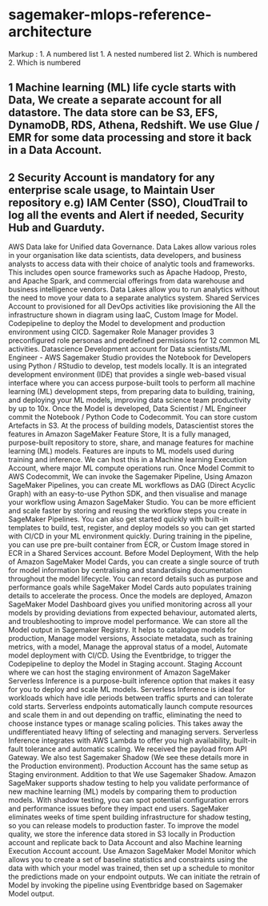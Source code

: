 # sagemaker-mlops-reference-architecture


 Markup : 1. A numbered list
              1. A nested numbered list
              2. Which is numbered
          2. Which is numbered

## 1 Machine learning (ML) life cycle starts with Data, We create a separate account for all datastore. The data store can be S3, EFS, DynamoDB, RDS, Athena, Redshift. We use Glue / EMR for some data processing and store it back in a Data Account.

## 2 Security Account is mandatory for any enterprise scale usage, to Maintain User repository e.g) IAM Center (SSO), CloudTrail to log all the events and Alert if needed, Security Hub and Guarduty.
AWS Data lake for Unified data Governance. Data Lakes allow various roles in your organisation like data scientists, data developers, and business analysts to access data with their choice of analytic tools and frameworks. This includes open source frameworks such as Apache Hadoop, Presto, and Apache Spark, and commercial offerings from data warehouse and business intelligence vendors. Data Lakes allow you to run analytics without the need to move your data to a separate analytics system.
Shared Services Account to provisioned for all DevOps activities like provisioning the All the infrastructure shown in diagram using IaaC, Custom Image for Model. Codepipeline to deploy the Model to development and production environment using CICD.
Sagemaker Role Manager provides 3 preconfigured role personas and predefined permissions for 12 common ML activities.
Datascience Development account for Data scientists/ML Engineer - AWS Sagemaker Studio provides the Notebook for Developers using Python / RStudio to develop, test models locally. It is an integrated development environment (IDE) that provides a single web-based visual interface where you can access purpose-built tools to perform all machine learning (ML) development steps, from preparing data to building, training, and deploying your ML models, improving data science team productivity by up to 10x.
Once the Model is developed, Data Scientist / ML Engineer commit the Notebook / Python Code to Codecommit. You can store custom Artefacts in S3.
At the process of building models, Datascientist stores the features in Amazon SageMaker Feature Store, It is a fully managed, purpose-built repository to store, share, and manage features for machine learning (ML) models. Features are inputs to ML models used during training and inference. We can host this in a Machine learning Execution Account, where major ML compute operations run.
Once Model Commit to AWS Codecommit, We can invoke the Sagemaker Pipeline, Using Amazon SageMaker Pipelines, you can create ML workflows as DAG (Direct Acyclic Graph) with an easy-to-use Python SDK, and then visualise and manage your workflow using Amazon SageMaker Studio. You can be more efficient and scale faster by storing and reusing the workflow steps you create in SageMaker Pipelines. You can also get started quickly with built-in templates to build, test, register, and deploy models so you can get started with CI/CD in your ML environment quickly. During training in the pipeline, you can use pre pre-built container from ECR, or Custom Image stored in ECR in a Shared Services account.
Before Model Deployment, With the help of Amazon SageMaker Model Cards, you can create a single source of truth for model information by centralising and standardising documentation throughout the model lifecycle. You can record details such as purpose and performance goals while SageMaker Model Cards auto populates training details to accelerate the process. Once the models are deployed, Amazon SageMaker Model Dashboard gives you unified monitoring across all your models by providing deviations from expected behaviour, automated alerts, and troubleshooting to improve model performance.
We can store all the Model output in Sagemaker Registry. It helps to  catalogue models for production, Manage model versions, Associate metadata, such as training metrics, with a model, Manage the approval status of a model, Automate model deployment with CI/CD.
Using the Eventbridge, to trigger the Codepipeline to deploy the Model in Staging account.
Staging Account where we can host the staging environment of Amazon SageMaker Serverless Inference is a purpose-built inference option that makes it easy for you to deploy and scale ML models. Serverless Inference is ideal for workloads which have idle periods between traffic spurts and can tolerate cold starts. Serverless endpoints automatically launch compute resources and scale them in and out depending on traffic, eliminating the need to choose instance types or manage scaling policies. This takes away the undifferentiated heavy lifting of selecting and managing servers. Serverless Inference integrates with AWS Lambda to offer you high availability, built-in fault tolerance and automatic scaling. We received the payload from API Gateway. We also test Sagemaker Shadow (We see these details more in the Production environment).
Production Account has the same setup as Staging environment. Addition to that We use Sagemaker Shadow. Amazon SageMaker supports shadow testing to help you validate performance of new machine learning (ML) models by comparing them to production models. With shadow testing, you can spot potential configuration errors and performance issues before they impact end users. SageMaker eliminates weeks of time spent building infrastructure for shadow testing, so you can release models to production faster.
To improve the model quality, we store the inference data stored in S3 locally in Production account and replicate back to Data Account and also Machine learning Execution Account account.
Use Amazon SageMaker Model Monitor which allows you to create a set of baseline statistics and constraints using the data with which your model was trained, then set up a schedule to monitor the predictions made on your endpoint outputs.
We can initiate the retrain of Model by invoking the pipeline using Eventbridge based on Sagemaker Model output.
